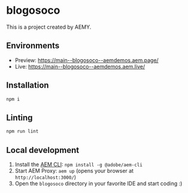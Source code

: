 # blogosoco

This is a project created by AEMY.

## Environments

- Preview: https://main--blogosoco--aemdemos.aem.page/
- Live: https://main--blogosoco--aemdemos.aem.live/

## Installation

```sh
npm i
```

## Linting

```sh
npm run lint
```

## Local development

1. Install the [AEM CLI](https://github.com/adobe/helix-cli): `npm install -g @adobe/aem-cli`
1. Start AEM Proxy: `aem up` (opens your browser at `http://localhost:3000/`)
1. Open the `blogosoco` directory in your favorite IDE and start coding :)